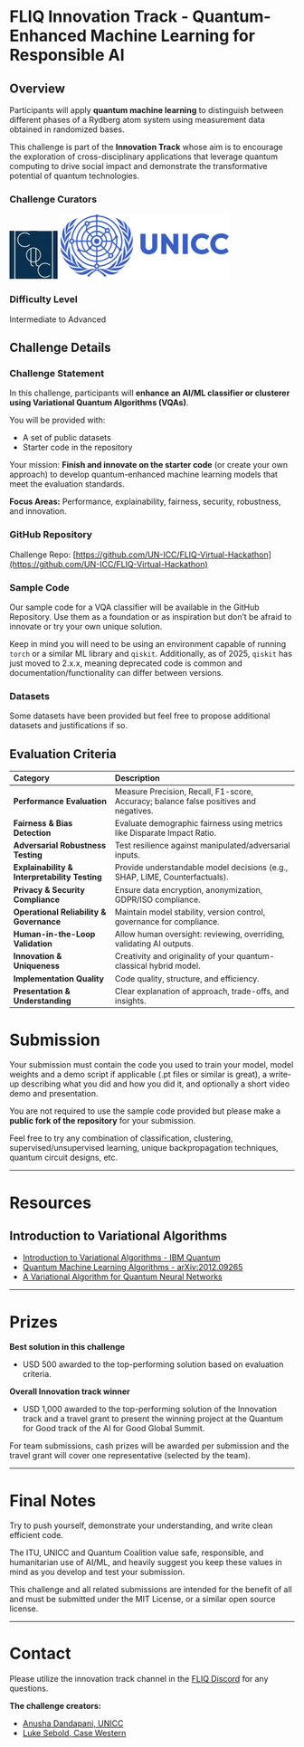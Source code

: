 # FLIQ Innovation Track - Quantum-Enhanced Machine Learning for Responsible AI

## Overview

Participants will apply **quantum machine learning** to distinguish between different phases of a Rydberg atom system using measurement data obtained in randomized bases.

This challenge is part of the **Innovation Track** whose aim is to encourage the exploration of cross-disciplinary applications that leverage quantum computing to drive social impact and demonstrate the transformative potential of quantum technologies.

### Challenge Curators

![alt text](image.png) ![alt text](image-1.png)

### Difficulty Level

Intermediate to Advanced

## Challenge Details

### Challenge Statement

In this challenge, participants will **enhance an AI/ML classifier or clusterer using Variational Quantum Algorithms (VQAs)**.

You will be provided with:
* A set of public datasets
* Starter code in the repository

Your mission: **Finish and innovate on the starter code** (or create your own approach) to develop quantum-enhanced machine learning models that meet the evaluation standards.

**Focus Areas:** Performance, explainability, fairness, security, robustness, and innovation.

### GitHub Repository

Challenge Repo: [https://github.com/UN-ICC/FLIQ-Virtual-Hackathon](https://github.com/UN-ICC/FLIQ-Virtual-Hackathon)

### Sample Code

Our sample code for a VQA classifier will be available in the GitHub Repository.
Use them as a foundation or as inspiration but don’t be afraid to innovate or try your own unique solution.

Keep in mind you will need to be using an environment capable of running `torch` or a similar ML library and `qiskit`. Additionally, as of 2025, `qiskit` has just moved to 2.x.x, meaning deprecated code is common and documentation/functionality can differ between versions.

### Datasets

Some datasets have been provided but feel free to propose additional datasets and justifications if so.

## Evaluation Criteria

| Category                      | Description                                                                    |
| :---------------------------- | :----------------------------------------------------------------------------- |
| **Performance Evaluation** | Measure Precision, Recall, F1-score, Accuracy; balance false positives and negatives. |
| **Fairness & Bias Detection** | Evaluate demographic fairness using metrics like Disparate Impact Ratio.         |
| **Adversarial Robustness Testing** | Test resilience against manipulated/adversarial inputs.                         |
| **Explainability & Interpretability Testing** | Provide understandable model decisions (e.g., SHAP, LIME, Counterfactuals). |
| **Privacy & Security Compliance** | Ensure data encryption, anonymization, GDPR/ISO compliance.                   |
| **Operational Reliability & Governance** | Maintain model stability, version control, governance for compliance.      |
| **Human-in-the-Loop Validation** | Allow human oversight: reviewing, overriding, validating AI outputs.             |
| **Innovation & Uniqueness** | Creativity and originality of your quantum-classical hybrid model.             |
| **Implementation Quality** | Code quality, structure, and efficiency.                                       |
| **Presentation & Understanding** | Clear explanation of approach, trade-offs, and insights.                       |



# Submission

Your submission must contain the code you used to train your model, model weights and a demo script if applicable (.pt files or similar is great), a write-up describing what you did and how you did it, and optionally a short video demo and presentation.

You are not required to use the sample code provided but please make a **public fork of the repository** for your submission.

Feel free to try any combination of classification, clustering, supervised/unsupervised learning, unique backpropagation techniques, quantum circuit designs, etc.

---

# Resources

## Introduction to Variational Algorithms

* [Introduction to Variational Algorithms - IBM Quantum](https://learning.quantum.ibm.com/course/variational-algorithm-design/variational-algorithms)
* [Quantum Machine Learning Algorithms - arXiv:2012.09265](https://arxiv.org/abs/2012.09265)
* [A Variational Algorithm for Quantum Neural Networks](https://link.springer.com/chapter/10.1007/978-3-030-50433-5_45)

---

# Prizes

**Best solution in this challenge**
* USD 500 awarded to the top-performing solution based on evaluation criteria.

**Overall Innovation track winner**
* USD 1,000 awarded to the top-performing solution of the Innovation track and a travel grant to present the winning project at the Quantum for Good track of the AI for Good Global Summit.

For team submissions, cash prizes will be awarded per submission and the travel grant will cover one representative (selected by the team).

---

# Final Notes

Try to push yourself, demonstrate your understanding, and write clean efficient code.

The ITU, UNICC and Quantum Coalition value safe, responsible, and humanitarian use of AI/ML, and heavily suggest you keep these values in mind as you develop and test your submission.

This challenge and all related submissions are intended for the benefit of all and must be submitted under the MIT License, or a similar open source license.

---

# Contact

Please utilize the innovation track channel in the [FLIQ Discord](https://discord.gg/7xNepHFwXW) for any questions. 

**The challenge creators:**
* [Anusha Dandapani, UNICC](https://challenge.aiforgood.itu.int/match/matchitem/dandapani@unicc.org)
* [Luke Sebold, Case Western](https://challenge.aiforgood.itu.int/match/matchitem/lts45@case.edu)
